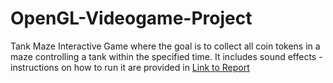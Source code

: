 # OpenGL-Videogame-Project

Tank Maze Interactive Game where the goal is to collect all coin tokens in a maze controlling a tank within the specified time. It includes sound effects - instructions on how to run it are provided in [Link to Report](https://github.com/evaesteban/OpenGL-Videogame-Project/blob/master/Eva%20Esteban%20Maze.pdf)
